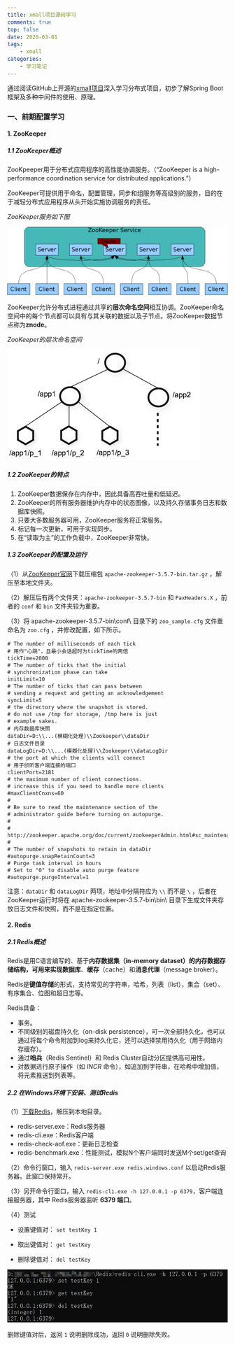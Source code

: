 ```yaml
---
title: xmall项目源码学习
comments: true
top: false
date: 2020-03-01
tags: 
	- xmall
categories:	
	- 学习笔记
---
```


通过阅读GitHub上开源的[xmall项目](https://github.com/Exrick/xmall)深入学习分布式项目，初步了解Spring Boot框架及多种中间件的使用、原理。

<!-- more -->

### 一、前期配置学习

#### 1. ZooKeeper

##### 1.1 ZooKeeper概述

ZooKpeeper用于分布式应用程序的高性能协调服务。（“ZooKeeper is a high-performance coordination service for distributed applications.”）

ZooKeeper可提供用于命名，配置管理，同步和组服务等高级别的服务，目的在于减轻分布式应用程序从头开始实施协调服务的责任。

*ZooKeeper服务如下图*

![](xmall项目源码学习\zookeeper_service.jpg)

ZooKeeper允许分布式进程通过共享的**层次命名空间**相互协调。ZooKeeper命名空间中的每个节点都可以具有与其关联的数据以及子节点。将ZooKeeper数据节点称为**znode**。

*ZooKeeper的层次命名空间*

![](xmall项目源码学习\zookeeper_namespace.jpg)

##### 1.2 ZooKeeper的特点

1. ZooKeeper数据保存在内存中，因此具备高吞吐量和低延迟。
2. ZooKeeper的所有服务器维护内存中的状态图像，以及持久存储事务日志和数据库快照。
3. 只要大多数服务器可用，ZooKeeper服务将正常服务。
4. 标记每一次更新，可用于实现同步。
5. 在“读取为主”的工作负载中，ZooKeeper非常快。

##### 1.3 ZooKeeper的配置及运行

（1）从[ZooKeeper官网](http://zookeeper.apache.org/)下载压缩包 `apache-zookeeper-3.5.7-bin.tar.gz` ，解压至本地文件夹。

（2）解压后有两个文件夹：`apache-zookeeper-3.5.7-bin` 和 `PaxHeaders.X` ，前者的 `conf` 和 `bin` 文件夹较为重要。

（3）将 apache-zookeeper-3.5.7-bin\conf\ 目录下的 `zoo_sample.cfg` 文件重命名为 `zoo.cfg` ，并修改配置，如下所示。

```
# The number of milliseconds of each tick
# 用作"心跳"，且最小会话超时为tickTime的两倍
tickTime=2000
# The number of ticks that the initial 
# synchronization phase can take
initLimit=10
# The number of ticks that can pass between 
# sending a request and getting an acknowledgement
syncLimit=5
# the directory where the snapshot is stored.
# do not use /tmp for storage, /tmp here is just 
# example sakes.
# 内存数据库快照
dataDir=D:\\...(模糊化处理)\\Zookeeper\\dataDir
# 日志文件目录
dataLogDir=D:\\...(模糊化处理)\\Zookeeper\\dataLogDir
# the port at which the clients will connect
# 用于侦听客户端连接的端口
clientPort=2181
# the maximum number of client connections.
# increase this if you need to handle more clients
#maxClientCnxns=60
#
# Be sure to read the maintenance section of the 
# administrator guide before turning on autopurge.
#
# http://zookeeper.apache.org/doc/current/zookeeperAdmin.html#sc_maintenance
#
# The number of snapshots to retain in dataDir
#autopurge.snapRetainCount=3
# Purge task interval in hours
# Set to "0" to disable auto purge feature
#autopurge.purgeInterval=1
```

注意：`dataDir` 和 `dataLogDir` 两项，地址中分隔符应为 `\\` 而不是 `\` ，后者在ZooKeeper运行时将在 apache-zookeeper-3.5.7-bin\bin\ 目录下生成文件夹存放日志文件和快照，而不是在指定位置。



#### 2. Redis

##### 2.1 Redis概述

Redis是用C语言编写的、基于**内存数据集（in-memory dataset）**的内存数据存储结构，可用来实现**数据库**、**缓存**（cache）和**消息代理**（message broker）。

Redis是**键值存储**的形式，支持常见的字符串，哈希，列表（list），集合（set）、有序集合、位图和超日志等。

Redis具备：

- 事务。
- 不同级别的磁盘持久化（on-disk persistence），可一次全部持久化，也可以通过将每个命令附加到log来持久化它，还可以选择禁用持久化（用于网络内存缓存）。
- 通过**哨兵**（Redis Sentinel）和 Redis Cluster自动分区提供高可用性。
- 对数据进行原子操作（如 *INCR* 命令），如追加到字符串，在哈希中增加值，将元素推送到列表等。



##### 2.2 在Windows环境下安装、测试Redis

（1）[下载Redis](https://github.com/microsoftarchive/redis/releases)，解压到本地目录。

- redis-server.exe：Redis服务器
- redis-cli.exe：Redis客户端
- redis-check-aof.exe：更新日志检查
- redis-benchmark.exe：性能测试，模拟N个客户端同时发送M个set/get查询

（2）命令行窗口，输入 `redis-server.exe redis.windows.conf` 以启动Redis服务器。此窗口保持常开。

（3）另开命令行窗口，输入 `redis-cli.exe -h 127.0.0.1 -p 6379`，客户端连接服务器，其中 Redis服务器监听 **6379 端口**。

（4）测试

- 设置键值对： `set testKey 1`

- 取出键值对： `get testKey`

- 删除键值对： `del testKey`

![](xmall项目源码学习\redis_cli_test.jpg)

删除键值对后，返回 `1` 说明删除成功，返回 `0` 说明删除失败。

